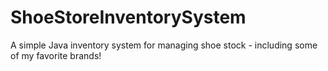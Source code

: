 # ShoeStoreInventorySystem
A simple Java inventory system for managing shoe stock - including some of my favorite brands! 
